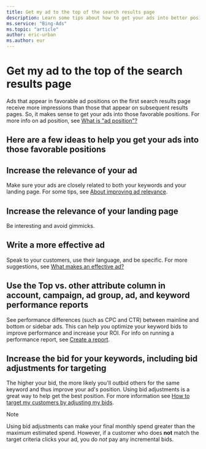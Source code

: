 ```yaml
---
title: Get my ad to the top of the search results page
description: Learn some tips about how to get your ads into better positions, which helps get your ads in front of your potential customers more often.
ms.service: "Bing-Ads"
ms.topic: "article"
author: eric-urban
ms.author: eur
---
```


# Get my ad to the top of the search results page

Ads that appear in favorable ad positions on the first search results page receive more impressions than those that appear on subsequent results pages.  So, it makes sense to get your ads into those favorable positions. For more info on ad position, see [What is "ad position"?](./hlp_BA_CONC_WhatIsAdPosition.md)

## Here are a few ideas to help you get your ads into those favorable positions

## Increase the relevance of your ad
Make sure your ads are closely related to both your keywords and your landing page. For some tips, see [About improving ad relevance](./hlp_BA_CONC_AboutIncreasingAdRelevance.md).
## Increase the relevance of your landing page
Be interesting and avoid gimmicks.
## Write a more effective ad
Speak to your customers, use their language, and be specific. For more suggestions, see [What makes an effective ad?](./hlp_BA_CONC_AboutWritingEffectiveAds.md)
## Use the Top vs. other attribute column in account, campaign, ad group, ad, and keyword performance reports
See performance differences (such as CPC and CTR) between mainline and bottom or sidebar ads. This can help you optimize your keyword bids to improve performance and increase your ROI. For info on running a performance report, see [Create a report](./hlp_BA_PROC_CreateReport.md).
## Increase the bid for your keywords, including bid adjustments for targeting
The higher your bid, the more likely you'll outbid others for the same keyword and thus improve your ad's position. Using bid adjustments is a great way to help get the best position. For more information see [How to target my customers by adjusting my bids](./hlp_BA_CONC_AboutAdvancedBidding.md).
> [!NOTE]
> Using bid adjustments can make your final monthly spend greater than the maximum estimated spend. However, if  a customer who does **not** match the target criteria clicks your ad, you do *not* pay any incremental bids.


